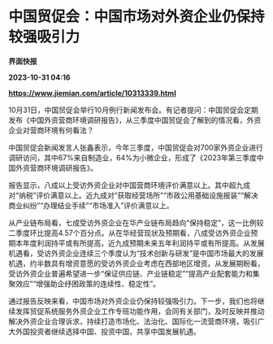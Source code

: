 # 中国贸促会：中国市场对外资企业仍保持较强吸引力
**界面快报**

**2023-10-31 04:16**

**https://www.jiemian.com/article/10313339.html**

10月31日，中国贸促会举行10月例行新闻发布会。有记者提问：中国贸促会定期发布《中国外资营商环境调研报告》，从三季度中国贸促会了解到的情况看，外资企业对营商环境有何看法？

中国贸促会新闻发言人张鑫表示，今年三季度，中国贸促会对700家外资企业进行调研访问，其中67%来自制造业，64%为小微企业，形成了《2023年第三季度中国外资营商环境调研报告》。

报告显示，八成以上受访外资企业对中国营商环境评价满意以上。其中超九成对“纳税”评价满意以上。近九成对“获取经营场所”“市政公用基础设施报装”“解决商业纠纷”“办理结业手续”“市场准入”评价满意以上。

从产业链布局看，七成受访外资企业在华产业链布局趋向“保持稳定”，这一比例较二季度环比提高4.57个百分点。从在华经营现状及预期看，八成受访外资企业预期本年度利润持平或有所提高，近九成预期未来五年利润持平或有所提高。从发展机遇看，受访外资企业连续三个季度认为“技术创新与研发”是中国市场最大的发展机遇，约半数具有增资意愿的受访外资企业考虑在西部地区增资。从发展期盼看，受访外资企业普遍希望进一步“保证供应链、产业链稳定”“提高产业配套能力和集聚效应”“增强助企纾困政策的连续性、稳定性”。

通过报告反映来看，中国市场对外资企业仍保持较强吸引力。下一步，我们也将继续发挥贸促系统服务外资企业工作专班功能作用，会同有关部门，及时反映并推动解决外资企业合理诉求，持续打造市场化、法治化、国际化一流营商环境，吸引广大外国投资者继续选择中国、投资中国，共享中国发展机遇。